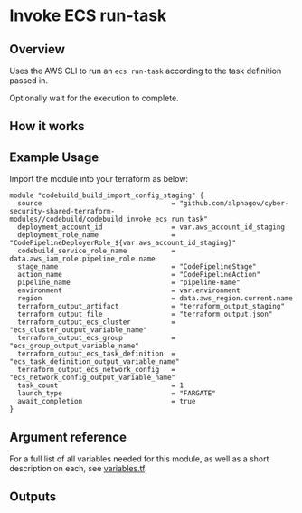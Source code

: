 # Invoke ECS run-task
## Overview
Uses the AWS CLI to run an `ecs run-task` according to the task definition
passed in.

Optionally wait for the execution to complete.

## How it works


## Example Usage
Import the module into your terraform as below:
```
module "codebuild_build_import_config_staging" {
  source                                = "github.com/alphagov/cyber-security-shared-terraform-modules//codebuild/codebuild_invoke_ecs_run_task"
  deployment_account_id                 = var.aws_account_id_staging
  deployment_role_name                  = "CodePipelineDeployerRole_${var.aws_account_id_staging}"
  codebuild_service_role_name           = data.aws_iam_role.pipeline_role.name
  stage_name                            = "CodePipelineStage"
  action_name                           = "CodePipelineAction"
  pipeline_name                         = "pipeline-name"
  environment                           = var.environment
  region                                = data.aws_region.current.name
  terraform_output_artifact             = "terraform_output_staging"
  terraform_output_file                 = "terraform_output.json"
  terraform_output_ecs_cluster          = "ecs_cluster_output_variable_name"
  terraform_output_ecs_group            = "ecs_group_output_variable_name"
  terraform_output_ecs_task_definition  = "ecs_task_definition_output_variable_name"
  terraform_output_ecs_network_config   = "ecs_network_config_output_variable_name"
  task_count                            = 1
  launch_type                           = "FARGATE"
  await_completion                      = true
}

```
## Argument reference

For a full list of all variables needed for this module, as well as a short description on each,
see [variables.tf](variables.tf).

## Outputs
